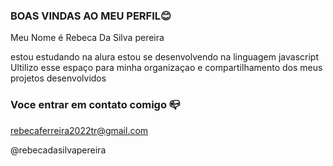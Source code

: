 ### BOAS VINDAS AO MEU PERFIL😊

Meu Nome é Rebeca Da Silva pereira
 
estou estudando na alura 
estou se desenvolvendo na linguagem javascript
Ultilizo esse espaço para minha organizaçao e compartilhamento dos meus projetos desenvolvidos 

### Voce entrar em contato comigo 📪 

rebecaferreira2022tr@gmail.com

@rebecadasilvapereira
